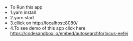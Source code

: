 - To Run this app
- 1.yarn install
- 2.yarn start
- 3.cllick on http://localhost:8080/
- 4.To see demo of this app click here https://codesandbox.io/embed/autosearchforlocus-eefej
